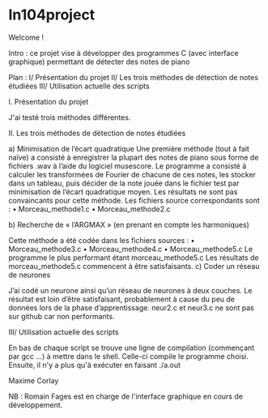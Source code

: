 # In104project

Welcome !

Intro : ce projet vise à développer des programmes C (avec interface graphique) permettant de détecter des notes de piano

Plan : I/ Présentation du projet II/ Les trois méthodes de détection de notes étudiées III/ Utilisation actuelle des scripts

I. Présentation du projet

J'ai testé trois méthodes différentes. 

II.	Les trois méthodes de détection de notes étudiées

a)	Minimisation de l’écart quadratique 
Une première méthode (tout à fait naïve) a consisté à enregistrer la plupart des notes de piano sous forme de fichiers .wav à l’aide du logiciel musescore. Le programme a consisté à calculer les transformées de Fourier de chacune de ces notes, les stocker dans un tableau, puis décider de la note jouée dans le fichier test par minimisation de l’écart quadratique moyen.
Les résultats ne sont pas convaincants pour cette méthode.
Les fichiers source correspondants sont :
•	Morceau_methode1.c
•	Morceau_methode2.c

b)	Recherche de « l’ARGMAX » (en prenant en compte les harmoniques)

Cette méthode a été codée dans les fichiers sources :
•	Morceau_methode3.c
•	Morceau_methode4.c
•	Morceau_methode5.c
Le programme le plus performant étant morceau_methode5.c 
Les résultats de morceau_methode5.c commencent à être satisfaisants.
c)	Coder un réseau de neurones

J’ai codé un neurone ainsi qu’un réseau de neurones à deux couches. Le résultat est loin d’être satisfaisant, probablement à cause du peu de données lors de la phase d’apprentissage.
neur2.c et neur3.c ne sont pas sur github car non performants. 

III/ Utilisation actuelle des scripts

En bas de chaque script se trouve une ligne de compilation (commençant par gcc ...) à mettre dans le shell. Celle-ci compile le programme choisi. Ensuite, il n'y a plus qu'à exécuter en faisant ./a.out 

Maxime Corlay

NB : Romain Fages est en charge de l'interface graphique en cours de développement.


